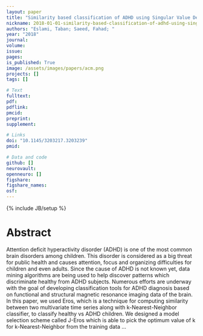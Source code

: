 ```yaml
---
layout: paper
title: "Similarity based classification of ADHD using Singular Value Decomposition"
nickname: 2018-01-01-similarity-based-classification-of-adhd-using-singular-value-decomposition
authors: "Eslami, Taban; Saeed, Fahad; "
year: "2018"
journal: 
volume: 
issue:
pages: 
is_published: True
image: /assets/images/papers/acm.png
projects: []
tags: []

# Text
fulltext:
pdf:
pdflink:
pmcid:
preprint: 
supplement:

# Links
doi: "10.1145/3203217.3203239"
pmid:

# Data and code
github: []
neurovault:
openneuro: []
figshare:
figshare_names:
osf:
---
```

{% include JB/setup %}

# Abstract

Attention deficit hyperactivity disorder (ADHD) is one of the most common brain disorders among children. This disorder is considered as a big threat for public health and causes attention, focus and organizing difficulties for children and even adults. Since the cause of ADHD is not known yet, data mining algorithms are being used to help discover patterns which discriminate healthy from ADHD subjects. Numerous efforts are underway with the goal of developing classification tools for ADHD diagnosis based on functional and structural magnetic resonance imaging data of the brain. In this paper, we used Eros, which is a technique for computing similarity between two multivariate time series along with k-Nearest-Neighbor classifier, to classify healthy vs ADHD children. We designed a model selection scheme called J-Eros which is able to pick the optimum value of k for k-Nearest-Neighbor from the training data …
